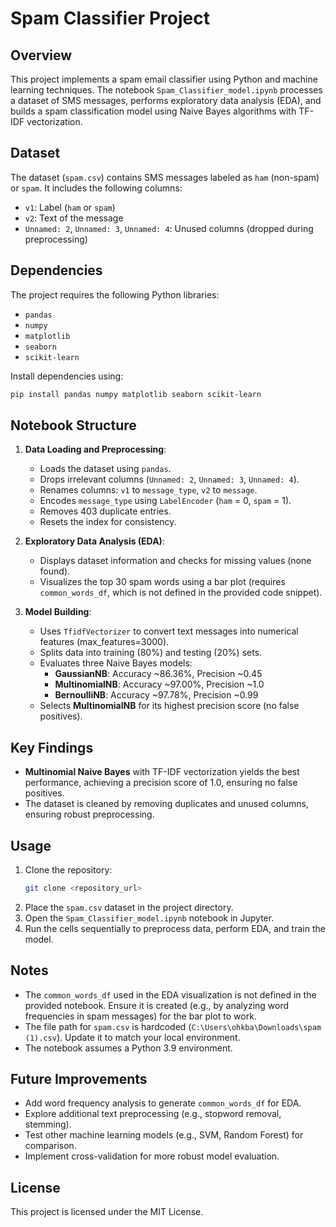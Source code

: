 # Spam Classifier Project

## Overview
This project implements a spam email classifier using Python and machine learning techniques. The notebook `Spam_Classifier_model.ipynb` processes a dataset of SMS messages, performs exploratory data analysis (EDA), and builds a spam classification model using Naive Bayes algorithms with TF-IDF vectorization.

## Dataset
The dataset (`spam.csv`) contains SMS messages labeled as `ham` (non-spam) or `spam`. It includes the following columns:
- `v1`: Label (`ham` or `spam`)
- `v2`: Text of the message
- `Unnamed: 2`, `Unnamed: 3`, `Unnamed: 4`: Unused columns (dropped during preprocessing)

## Dependencies
The project requires the following Python libraries:
- `pandas`
- `numpy`
- `matplotlib`
- `seaborn`
- `scikit-learn`

Install dependencies using:
```bash
pip install pandas numpy matplotlib seaborn scikit-learn
```

## Notebook Structure
1. **Data Loading and Preprocessing**:
   - Loads the dataset using `pandas`.
   - Drops irrelevant columns (`Unnamed: 2`, `Unnamed: 3`, `Unnamed: 4`).
   - Renames columns: `v1` to `message_type`, `v2` to `message`.
   - Encodes `message_type` using `LabelEncoder` (`ham` = 0, `spam` = 1).
   - Removes 403 duplicate entries.
   - Resets the index for consistency.

2. **Exploratory Data Analysis (EDA)**:
   - Displays dataset information and checks for missing values (none found).
   - Visualizes the top 30 spam words using a bar plot (requires `common_words_df`, which is not defined in the provided code snippet).

3. **Model Building**:
   - Uses `TfidfVectorizer` to convert text messages into numerical features (max_features=3000).
   - Splits data into training (80%) and testing (20%) sets.
   - Evaluates three Naive Bayes models:
     - **GaussianNB**: Accuracy ~86.36%, Precision ~0.45
     - **MultinomialNB**: Accuracy ~97.00%, Precision ~1.0
     - **BernoulliNB**: Accuracy ~97.78%, Precision ~0.99
   - Selects **MultinomialNB** for its highest precision score (no false positives).

## Key Findings
- **Multinomial Naive Bayes** with TF-IDF vectorization yields the best performance, achieving a precision score of 1.0, ensuring no false positives.
- The dataset is cleaned by removing duplicates and unused columns, ensuring robust preprocessing.

## Usage
1. Clone the repository:
   ```bash
   git clone <repository_url>
   ```
2. Place the `spam.csv` dataset in the project directory.
3. Open the `Spam_Classifier_model.ipynb` notebook in Jupyter.
4. Run the cells sequentially to preprocess data, perform EDA, and train the model.

## Notes
- The `common_words_df` used in the EDA visualization is not defined in the provided notebook. Ensure it is created (e.g., by analyzing word frequencies in spam messages) for the bar plot to work.
- The file path for `spam.csv` is hardcoded (`C:\Users\ohkba\Downloads\spam (1).csv`). Update it to match your local environment.
- The notebook assumes a Python 3.9 environment.

## Future Improvements
- Add word frequency analysis to generate `common_words_df` for EDA.
- Explore additional text preprocessing (e.g., stopword removal, stemming).
- Test other machine learning models (e.g., SVM, Random Forest) for comparison.
- Implement cross-validation for more robust model evaluation.

## License
This project is licensed under the MIT License.
